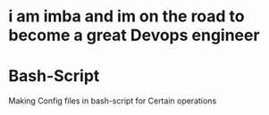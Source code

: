 # i am imba and im on the road to become a great Devops engineer
# Bash-Script
Making Config files in bash-script for Certain operations
